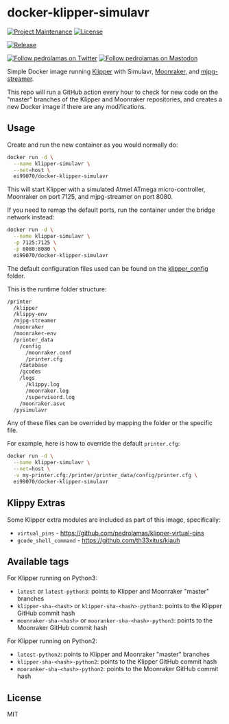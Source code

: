 # docker-klipper-simulavr

[![Project Maintenance](https://img.shields.io/maintenance/yes/2023.svg)](https://github.com/pedrolamas/docker-klipper-simulavr 'GitHub Repository')
[![License](https://img.shields.io/github/license/pedrolamas/docker-klipper-simulavr.svg)](https://github.com/pedrolamas/docker-klipper-simulavr/blob/master/LICENSE 'License')

[![Release](https://github.com/pedrolamas/docker-klipper-simulavr/workflows/Release/badge.svg)](https://github.com/pedrolamas/docker-klipper-simulavr/actions 'Build Status')

[![Follow pedrolamas on Twitter](https://img.shields.io/twitter/follow/pedrolamas?label=Follow%20@pedrolamas%20on%20Twitter&style=social)](https://twitter.com/pedrolamas)
[![Follow pedrolamas on Mastodon](https://img.shields.io/mastodon/follow/109365776481898704?label=Follow%20@pedrolamas%20on%20Mastodon&domain=https%3A%2F%2Fhachyderm.io&style=social)](https://hachyderm.io/@pedrolamas)

Simple Docker image running [Klipper](https://github.com/Klipper3d/klipper/) with Simulavr, [Moonraker](https://github.com/Arksine/moonraker/), and [mjpg-streamer](https://github.com/jacksonliam/mjpg-streamer).

This repo will run a GitHub action every hour to check for new code on the "master" branches of the Klipper and Moonraker repositories, and creates a new Docker image if there are any modifications.

## Usage

Create and run the new container as you would normally do:

```sh
docker run -d \
  --name klipper-simulavr \
  --net=host \
  ei99070/docker-klipper-simulavr
```

This will start Klipper with a simulated Atmel ATmega micro-controller, Moonraker on port 7125, and mjpg-streamer on port 8080.

If you need to remap the default ports, run the container under the bridge network instead:

```sh
docker run -d \
  --name klipper-simulavr \
  -p 7125:7125 \
  -p 8080:8080 \
  ei99070/docker-klipper-simulavr
```

The default configuration files used can be found on the [klipper_config](/klipper_config) folder.

This is the runtime folder structure:

```txt
/printer
  /klipper
  /klippy-env
  /mjpg-streamer
  /moonraker
  /moonraker-env
  /printer_data
    /config
      /moonraker.conf
      /printer.cfg
    /database
    /gcodes
    /logs
      /klippy.log
      /moonraker.log
      /supervisord.log
    /moonraker.asvc
  /pysimulavr
```

Any of these files can be overrided by mapping the folder or the specific file.

For example, here is how to override the default `printer.cfg`:

```sh
docker run -d \
  --name klipper-simulavr \
  --net=host \
  -v my-printer.cfg:/printer/printer_data/config/printer.cfg \
  ei99070/docker-klipper-simulavr
```

## Klippy Extras

Some Klipper extra modules are included as part of this image, specifically:

- `virtual_pins` - https://github.com/pedrolamas/klipper-virtual-pins
- `gcode_shell_command` - https://github.com/th33xitus/kiauh

## Available tags

For Klipper running on Python3:

- `latest` or `latest-python3`: points to Klipper and Moonraker "master" branches
- `klipper-sha-<hash>` or `klipper-sha-<hash>-python3`: points to the Klipper GitHub commit hash
- `moonraker-sha-<hash>` or `mooranker-sha-<hash>-python3`: points to the Moonraker GitHub commit hash

For Klipper running on Python2:

- `latest-python2`: points to Klipper and Moonraker "master" branches
- `klipper-sha-<hash>-python2`: points to the Klipper GitHub commit hash
- `mooranker-sha-<hash>-python2`: points to the Moonraker GitHub commit hash

## License

MIT
